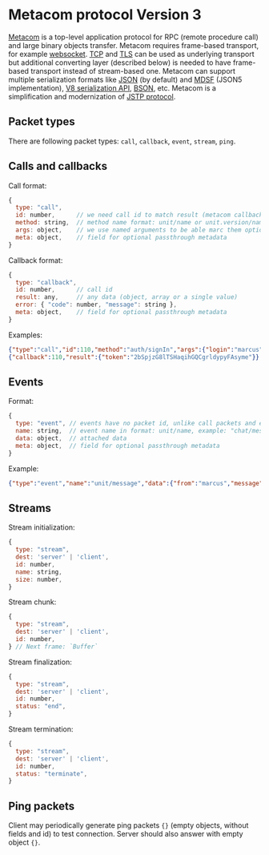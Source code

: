 # Metacom protocol Version 3

[Metacom](https://github.com/metarhia/metacom) is a top-level application
protocol for RPC (remote procedure call) and large binary objects transfer.
Metacom requires frame-based transport, for example
[websocket](https://tools.ietf.org/html/rfc6455).
[TCP](https://tools.ietf.org/html/rfc793) and
[TLS](https://tools.ietf.org/html/rfc8446) can be used as underlying transport
but additional converting layer (described below) is needed to have frame-based
transport instead of stream-based one. Metacom can support multiple serialization
formats like [JSON](https://tools.ietf.org/html/rfc8259) (by default) and
[MDSF](https://github.com/metarhia/mdsf) (JSON5 implementation),
[V8 serialization API](https://nodejs.org/api/v8.html#v8_serialization_api),
[BSON](http://bsonspec.org/), etc. Metacom is a simplification and modernization
of [JSTP protocol](https://github.com/metarhia/jstp).

## Packet types

There are following packet types: `call`, `callback`, `event`, `stream`, `ping`.

## Calls and callbacks

Call format:
```js
{
  type: "call",
  id: number,      // we need call id to match result (metacom callback packet)
  method: string,  // method name format: unit/name or unit.version/name, example: "chat.5/send"
  args: object,    // we use named arguments to be able marc them optional
  meta: object,    // field for optional passthrough metadata
}
```

Callback format:
```js
{
  type: "callback",
  id: number,      // call id
  result: any,     // any data (object, array or a single value)
  error: { "code": number, "message": string },
  meta: object,    // field for optional passthrough metadata
}
```

Examples:
```json
{"type":"call","id":110,"method":"auth/signIn","args":{"login":"marcus","password":"marcus"}}
{"callback":110,"result":{"token":"2bSpjzG8lTSHaqihGQCgrldypyFAsyme"}}
```

## Events

Format:
```js
{
  type: "event", // events have no packet id, unlike call packets and events in metacom version 2
  name: string,  // event name in format: unit/name, example: "chat/message"
  data: object,  // attached data
  meta: object,  // field for optional passthrough metadata
}
```

Example:
```json
{"type":"event","name":"unit/message","data":{"from":"marcus","message":"Hello!"}}
```

## Streams

Stream initialization:
```js
{
  type: "stream",
  dest: 'server' | 'client',
  id: number,
  name: string,
  size: number,
}
```

Stream chunk:
```js
{
  type: "stream",
  dest: 'server' | 'client',
  id: number,
} // Next frame: `Buffer`
```

Stream finalization:
```js
{
  type: "stream",
  dest: 'server' | 'client',
  id: number,
  status: "end",
}
```

Stream termination:
```js
{
  type: "stream",
  dest: 'server' | 'client',
  id: number,
  status: "terminate",
}
```

## Ping packets

Client may periodically generate ping packets `{}` (empty objects, without
fields and id) to test connection. Server should also answer with empty object
`{}`.
